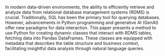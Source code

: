 In modern data-driven environments, the ability to efficiently retrieve and analyze data from relational database management systems (RDMS) is crucial. Traditionally, SQL has been the primary tool for querying databases.
However, advancements in Python programming and generative AI (GenAI) offer new paradigms for data interaction. This paper presents a method to use Python for creating dynamic classes that interact with RDMS tables, fetching data into Pandas DataFrames. These classes are equipped with metadata that describes the table structure and business context, facilitating insightful data analysis through natural language queries.
